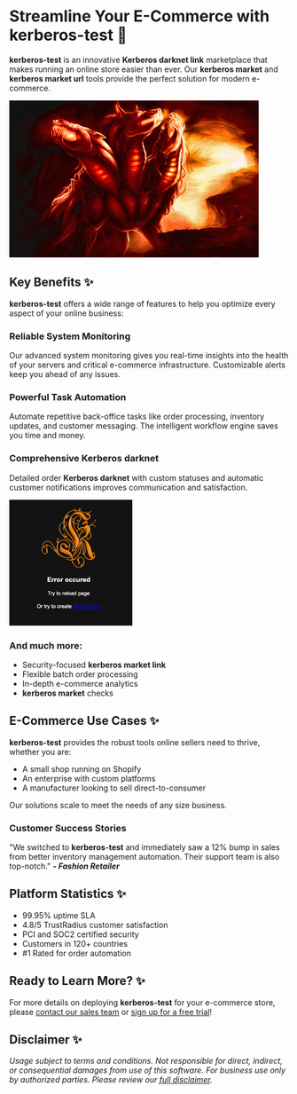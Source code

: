 # Streamline Your E-Commerce with **kerberos-test** 🚀

**kerberos-test** is an innovative **Kerberos darknet link** marketplace that makes running an online store easier than ever. Our **kerberos market** and **kerberos market url** tools provide the perfect solution for modern e-commerce.

![E-Commerce Automation](.github/assets/images/readme/shop/features/kerberos1.jpg)

## Key Benefits ✨

**kerberos-test** offers a wide range of features to help you optimize every aspect of your online business:

### Reliable System Monitoring

Our advanced system monitoring gives you real-time insights into the health of your servers and critical e-commerce infrastructure. Customizable alerts keep you ahead of any issues.

### Powerful Task Automation

Automate repetitive back-office tasks like order processing, inventory updates, and customer messaging. The intelligent workflow engine saves you time and money.

### Comprehensive **Kerberos darknet**

Detailed order **Kerberos darknet** with custom statuses and automatic customer notifications improves communication and satisfaction.

![**Kerberos darknet**](.github/assets/images/readme/shop/features/images.png)

### And much more:

- Security-focused **kerberos market link**
- Flexible batch order processing
- In-depth e-commerce analytics
- **kerberos market** checks

## E-Commerce Use Cases ✨

**kerberos-test** provides the robust tools online sellers need to thrive, whether you are:

- A small shop running on Shopify
- An enterprise with custom platforms
- A manufacturer looking to sell direct-to-consumer

Our solutions scale to meet the needs of any size business.

### Customer Success Stories

"We switched to **kerberos-test** and immediately saw a 12% bump in sales from better inventory management automation. Their support team is also top-notch."
**_- Fashion Retailer_**

## Platform Statistics ✨

- 99.95% uptime SLA
- 4.8/5 TrustRadius customer satisfaction
- PCI and SOC2 certified security
- Customers in 120+ countries
- #1 Rated for order automation

## Ready to Learn More? ✨

For more details on deploying **kerberos-test** for your e-commerce store, please [contact our sales team](contact.html) or [sign up for a free trial](free-trial.html)!

## Disclaimer ✨

*Usage subject to terms and conditions. Not responsible for direct, indirect, or consequential damages from use of this software. For business use only by authorized parties. Please review our [full disclaimer](disclaimer.html).*